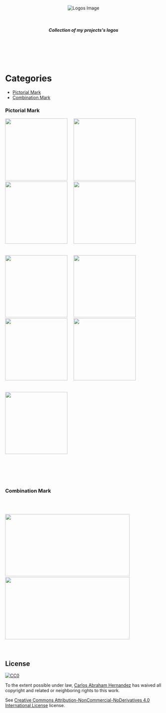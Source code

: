 <div align="center">
  <br>
  <br>
  <br>
  <br>
  <img src="https://cdn.abranhe.com/projects/logos/logos.png" alt= "Logos Image">
  <br>
  <br>
  <br>
  <h5>Collection of my projects's logos</h5>
  <br>
  <br>
  <br>
  <br>
</div>
 
#  Categories 

- [Pictorial Mark](#pictorial-mark)
- [Combination Mark](#combination-mark)

### Pictorial Mark

[<img src="https://cdn.abranhe.com/projects/topdf/topdf.svg" width="200px" height="200px">][topdf]&nbsp;&nbsp;&nbsp;&nbsp;
[<img src="https://cdn.abranhe.com/projects/lupe/logo.svg" width="200px" height="200px">][lupe]&nbsp;&nbsp;&nbsp;&nbsp;
[<img src="https://cdn.abranhe.com/projects/s-to-o/logo.svg" width="200px" height="200px">][s-to-o]&nbsp;&nbsp;&nbsp;&nbsp;
[<img src="https://cdn.abranhe.com/projects/init-editorconfig/logo.png" width="200px" height="200px">][init-editorconfig]&nbsp;&nbsp;&nbsp;&nbsp;
<br><br><br>
[<img src="https://cdn.abranhe.com/projects/consecutively-unique/logo.svg" width="200px" height="200px">][consecutively-unique]&nbsp;&nbsp;&nbsp;&nbsp;
[<img src="https://cdn.abranhe.com/projects/arg/logo.svg" width="200px" height="200px">][arg]&nbsp;&nbsp;&nbsp;&nbsp;
[<img src="https://cdn.abranhe.com/projects/gong/gong.svg" width="200px" height="200px">][gong]&nbsp;&nbsp;&nbsp;&nbsp;
[<img src="https://cdn.abranhe.com/projects/github-npm/logo.svg" width="200px" height="200px">][github-npm]&nbsp;&nbsp;&nbsp;&nbsp;
<br><br><br>
[<img src="https://cdn.abranhe.com/projects/bigdecimal/logo.svg" width="200px" height="200px">][bigdecimal]&nbsp;&nbsp;&nbsp;&nbsp;
<br><br><br>

<br>
<br>

### Combination Mark

<br>
<br>

[<img src="https://cdn.abranhe.com/projects/openup/logo.png" width="400px" height="200px">][openup]&nbsp;&nbsp;&nbsp;&nbsp;
[<img src="https://cdn.abranhe.com/projects/username/logo.svg" width="400px" height="200px">][username]&nbsp;&nbsp;&nbsp;&nbsp;
<br><br><br>

<!-- Apps links -->
[topdf]: https://github.com/abranhe/topdf
[username]: https://github.com/abranhe/username
[gong]: https://github.com/abranhe/gong
[openup]: https://github.com/abranhe/openup
[lupe]: https://github.com/abranhe/lupe
[init-editorconfig]: https://github.com/abranhe/init-editorconfig
[consecutively-unique]: https://github.com/abranhe/consecutively-unique
[arg]: https://github.com/abranhe/arg
[bigdecimal]: https://github.com/abranhe/bigdecimal
[s-to-o]: https://github.com/abranhe/s-to-o
[github-npm]: https://github.com/abranhe/github-npm

<!-- Example 

</a>&nbsp;&nbsp;&nbsp;
[<img src="SRC" width="100px" ><br><sub>NAME</sub>][LINK_NAME]

-->

## License

[![CC0](https://i.creativecommons.org/l/by-nc-nd/4.0/88x31.png)](http://creativecommons.org/licenses/by-nc-nd/4.0/)

To the extent possible under law, [Carlos Abraham Hernandez](https://abranhe.com) has waived all copyright and related or neighboring rights to this work.

See [Creative Commons Attribution-NonCommercial-NoDerivatives 4.0 International License](https://github.com/abranhe/logos/blob/master/license) license.
